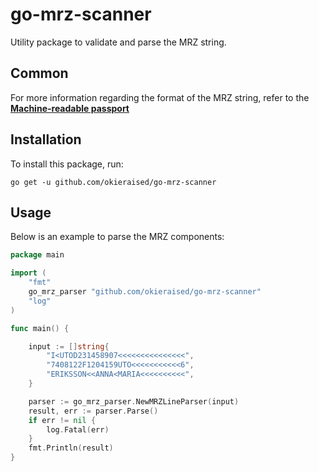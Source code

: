 # go-mrz-scanner

Utility package to validate and parse the MRZ string.

## Common
For more information regarding the format of the MRZ string, refer to the
[**Machine-readable passport**](https://en.wikipedia.org/wiki/Machine-readable_passport)

## Installation
To install this package, run:
```shell
go get -u github.com/okieraised/go-mrz-scanner
```

## Usage
Below is an example to parse the MRZ components:
```go
package main

import (
	"fmt"
	go_mrz_parser "github.com/okieraised/go-mrz-scanner"
	"log"
)

func main() {

	input := []string{
		"I<UTOD231458907<<<<<<<<<<<<<<<",
		"7408122F1204159UTO<<<<<<<<<<<6",
		"ERIKSSON<<ANNA<MARIA<<<<<<<<<<",
	}

	parser := go_mrz_parser.NewMRZLineParser(input)
	result, err := parser.Parse()
	if err != nil {
		log.Fatal(err)
	}
	fmt.Println(result)
}
```



